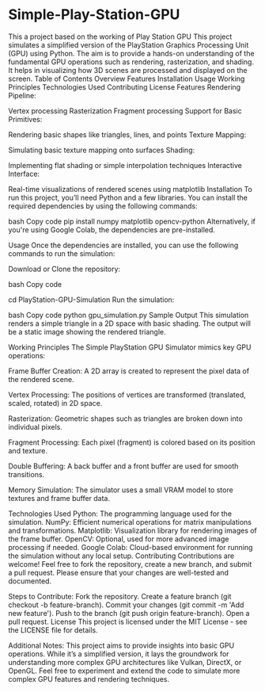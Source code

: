 # Simple-Play-Station-GPU
This a project based on the working of Play Station GPU 
This project simulates a simplified version of the PlayStation Graphics Processing Unit (GPU) using Python. The aim is to provide a hands-on understanding of the fundamental GPU operations such as rendering, rasterization, and shading. It helps in visualizing how 3D scenes are processed and displayed on the screen.
Table of Contents
Overview
Features
Installation
Usage
Working Principles
Technologies Used
Contributing
License
Features
Rendering Pipeline:

Vertex processing
Rasterization
Fragment processing
Support for Basic Primitives:

Rendering basic shapes like triangles, lines, and points
Texture Mapping:

Simulating basic texture mapping onto surfaces
Shading:

Implementing flat shading or simple interpolation techniques
Interactive Interface:

Real-time visualizations of rendered scenes using matplotlib
Installation
To run this project, you’ll need Python and a few libraries. You can install the required dependencies by using the following commands:

bash
Copy code
pip install numpy matplotlib opencv-python
Alternatively, if you're using Google Colab, the dependencies are pre-installed.

Usage
Once the dependencies are installed, you can use the following commands to run the simulation:

Download or Clone the repository:

bash
Copy code

cd PlayStation-GPU-Simulation
Run the simulation:

bash
Copy code
python gpu_simulation.py
Sample Output
This simulation renders a simple triangle in a 2D space with basic shading. The output will be a static image showing the rendered triangle.

Working Principles
The Simple PlayStation GPU Simulator mimics key GPU operations:

Frame Buffer Creation: A 2D array is created to represent the pixel data of the rendered scene.

Vertex Processing: The positions of vertices are transformed (translated, scaled, rotated) in 2D space.

Rasterization: Geometric shapes such as triangles are broken down into individual pixels.

Fragment Processing: Each pixel (fragment) is colored based on its position and texture.

Double Buffering: A back buffer and a front buffer are used for smooth transitions.

Memory Simulation: The simulator uses a small VRAM model to store textures and frame buffer data.

Technologies Used
Python: The programming language used for the simulation.
NumPy: Efficient numerical operations for matrix manipulations and transformations.
Matplotlib: Visualization library for rendering images of the frame buffer.
OpenCV: Optional, used for more advanced image processing if needed.
Google Colab: Cloud-based environment for running the simulation without any local setup.
Contributing
Contributions are welcome! Feel free to fork the repository, create a new branch, and submit a pull request. Please ensure that your changes are well-tested and documented.

Steps to Contribute:
Fork the repository.
Create a feature branch (git checkout -b feature-branch).
Commit your changes (git commit -m 'Add new feature').
Push to the branch (git push origin feature-branch).
Open a pull request.
License
This project is licensed under the MIT License - see the LICENSE file for details.

Additional Notes:
This project aims to provide insights into basic GPU operations. While it’s a simplified version, it lays the groundwork for understanding more complex GPU architectures like Vulkan, DirectX, or OpenGL.
Feel free to experiment and extend the code to simulate more complex GPU features and rendering techniques.
